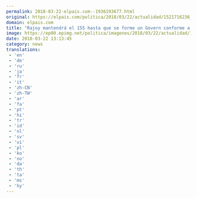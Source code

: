 ```yaml
---
permalink: 2018-03-22-elpais.com--1936193677.html
original: https://elpais.com/politica/2018/03/22/actualidad/1521716236_421530.html#?ref=rss&format=simple&link=link
domain: elpais.com
title: "Rajoy mantendrá el 155 hasta que se forme un Govern conforme a Derecho"
image: https://ep00.epimg.net/politica/imagenes/2018/03/22/actualidad/1521716236_421530_1521716347_rrss_normal.jpg
date: 2018-03-22 13:13:45
category: news
translations: 
 - 'en'
 - 'de'
 - 'ru'
 - 'ja'
 - 'fr'
 - 'it'
 - 'zh-CN'
 - 'zh-TW'
 - 'ar'
 - 'fa'
 - 'pt'
 - 'hi'
 - 'tr'
 - 'id'
 - 'nl'
 - 'sv'
 - 'vi'
 - 'pl'
 - 'ko'
 - 'no'
 - 'da'
 - 'th'
 - 'ta'
 - 'ms'
 - 'hy'
---
```


